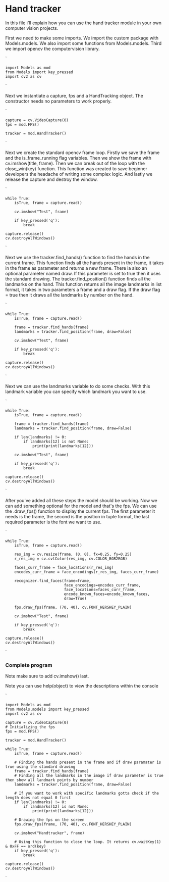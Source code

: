 # **Hand tracker**

In this file i'll explain how you can use the hand tracker module in your own computer vision projects.

First we need to make some imports. We import the custom package with Models.models. We also import some functions from Models.models. Third we import opencv the computervision library.

`

    import Models as mod
    from Models import key_pressed
    import cv2 as cv

`

Next we instantiate a capture, fps and a HandTracking object. The constructor needs no parameters to work properly.


`

    capture = cv.VideoCapture(0)
    fps = mod.FPS()

    tracker = mod.HandTracker()

`

Next we create the standard opencv frame loop. Firstly we save the frame and the is_frame_running flag variables. Then we show the frame with cv.imshow(title, frame). Then we can break out of the loop with the close_win(key) function. This function was created to save beginner developers the headache of writing some complex logic. And lastly we release the capture and destroy the window.

`
    
    while True:
        isTrue, frame = capture.read()
        
        cv.imshow("Test", frame)

        if key_pressed('q'):
            break

    capture.release()
    cv.destroyAllWindows()

`

Next we use the tracker.find_hands() function to find the hands in the current frame. This function finds all the hands present in the frame, it takes in the frame as parameter and returns a new frame. There ia also an optional parameter named draw. If this parameter is set to true then it uses the standard drawing. The tracker.find_position() function finds all the landmarks on the hand. This function returns all the image landmarks in list format, it takes in two parameters a frame and a draw flag. If the draw flag = true then it draws all the landmarks by number on the hand.

`

    while True:
        isTrue, frame = capture.read()

        frame = tracker.find_hands(frame)
        landmarks = tracker.find_position(frame, draw=False)

        cv.imshow("Test", frame)
    
        if key_pressed('q'):
            break

    capture.release()
    cv.destroyAllWindows()

`

Next we can use the landmarks variable to do some checks. With this landmark variable you can specify which landmark you want to use.

`

    while True:
        isTrue, frame = capture.read()

        frame = tracker.find_hands(frame)
        landmarks = tracker.find_position(frame, draw=False)

        if len(landmarks) != 0:
            if landmarks[12] is not None:
                print(print(landmarks[12]))

        cv.imshow("Test", frame)
    
        if key_pressed('q'):
            break

    capture.release()
    cv.destroyAllWindows()

`

After you've added all these steps the model should be working. Now we can add something optional for the model and that's  the fps. We can use the .draw_fps() function to display the current fps. The first parameter it needs is the frame, the second is the position in tuple format, the last required parameter is the font we want to use.

`

    while True:
        isTrue, frame = capture.read()

        res_img = cv.resize(frame, (0, 0), fx=0.25, fy=0.25)
        r_res_img = cv.cvtColor(res_img, cv.COLOR_BGR2RGB)

        faces_curr_frame = face_locations(r_res_img)
        encodes_curr_frame = face_encodings(r_res_img, faces_curr_frame)

        recognizer.find_faces(frame=frame,
                              face_encodings=encodes_curr_frame,
                              face_locations=faces_curr_frame,
                              encode_known_faces=encode_known_faces,
                              draw=True)

        fps.draw_fps(frame, (70, 40), cv.FONT_HERSHEY_PLAIN)

        cv.imshow("Test", frame)
    
        if key_pressed('q'):
            break

    capture.release()
    cv.destroyAllWindows()
`


### **Complete program**

Note make sure to add cv.imshow() last.

Note you can use help(object) to view the descriptions within the console

`

    import Models as mod
    from Models.models import key_pressed
    import cv2 as cv

    capture = cv.VideoCapture(0)
    # Initializing the fps
    fps = mod.FPS()

    tracker = mod.HandTracker()

    while True:
        isTrue, frame = capture.read()
        
        # Finding the hands present in the frame and if draw paramater is true using the standard drawing
        frame = tracker.find_hands(frame)
        # Finding all the landmarks in the image if draw parameter is true then show all landmark points by number
        landmarks = tracker.find_position(frame, draw=False)
        
        # If you want to work with specific landmarks gotta check if the length does not equal 0 first
        if len(landmarks) != 0:
            if landmarks[12] is not None:
                print(print(landmarks[12]))
        
        # Drawing the fps on the screen
        fps.draw_fps(frame, (70, 40), cv.FONT_HERSHEY_PLAIN)

        cv.imshow("Handtracker", frame)

        # Using this function to close the loop. It returns cv.waitKey(1) & 0xFF == ord(key)
        if key_pressed('q'):
            break

    capture.release()
    cv.destroyAllWindows()

`